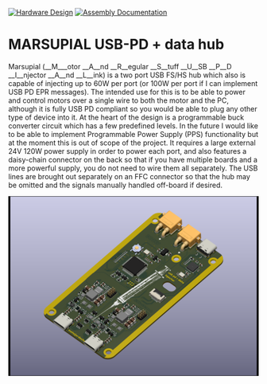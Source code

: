 [![Hardware Design](https://github.com/VIPQualityPost/marsupial/actions/workflows/design.yml/badge.svg?branch=main)](https://github.com/VIPQualityPost/marsupial/actions/workflows/design.yml)
[![Assembly Documentation](https://github.com/VIPQualityPost/marsupial/actions/workflows/documentation.yml/badge.svg)](https://github.com/VIPQualityPost/marsupial/actions/workflows/documentation.yml)

# MARSUPIAL USB-PD + data hub
Marsupial (__M___otor __A__nd __R__egular __S__tuff __U__SB __P__D __I__njector __A__nd __L__ink) is a two port USB FS/HS hub which also is capable of injecting up to 60W per port (or 100W per port if I can implement USB PD EPR messages). The intended use for this is to be able to power and control motors over a single wire to both the motor and the PC, although it is fully USB PD compliant so you would be able to plug any other type of device into it. At the heart of the design is a programmable buck converter circuit which has a few predefined levels. In the future I would like to be able to implement Programmable Power Supply (PPS) functionality but at the moment this is out of scope of the project. It requires a large external 24V 120W power supply in order to power each port, and also features a daisy-chain connector on the back so that if you have multiple boards and a more powerful supply, you do not need to wire them all separately. The USB lines are brought out separately on an FFC connector so that the hub may be omitted and the signals manually handled off-board if desired.

![Render of PCB](/render.png)